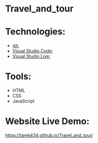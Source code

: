 # Travel_and_tour

# Technologies:
<ul>
  <li><a href="#">git: </a></li>
  <li><a href="#">Visual Studio Code: </a></li>
  <li><a href="#">Visual Studio Live: </a></li>
 </ul>
 
# Tools:
<ul>
  <li>HTML</li>
  <li>CSS</li>
  <li>JavaScript</li>
  </ul>
  
 # Website Live Demo:
 https://tarek434.github.io/Travel_and_tour/
